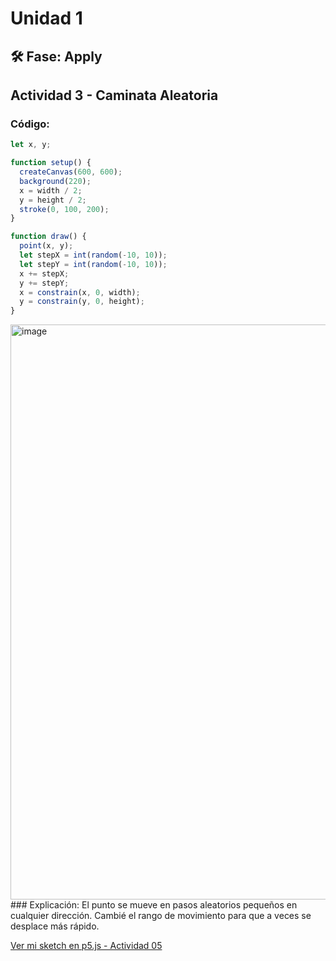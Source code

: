 # Unidad 1

## 🛠 Fase: Apply

## Actividad 3 - Caminata Aleatoria

### Código:
```javascript
let x, y;

function setup() {
  createCanvas(600, 600);
  background(220);
  x = width / 2;
  y = height / 2;
  stroke(0, 100, 200);
}

function draw() {
  point(x, y);
  let stepX = int(random(-10, 10));
  let stepY = int(random(-10, 10));
  x += stepX;
  y += stepY;
  x = constrain(x, 0, width);
  y = constrain(y, 0, height);
}
```
<img width="1880" height="920" alt="image" src="https://github.com/user-attachments/assets/83a866f1-a2ad-4bcc-a619-bc68cbecae13" />
### Explicación: El punto se mueve en pasos aleatorios pequeños en cualquier dirección. Cambié el rango de movimiento para que a veces se desplace más rápido.

[Ver mi sketch en p5.js - Actividad 05](https://editor.p5js.org/NicolasQ455359/sketches/0hkbpPBPA)






